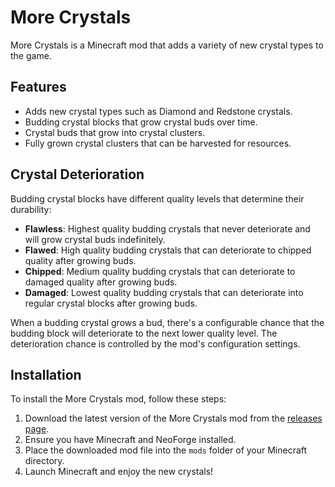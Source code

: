# More Crystals

More Crystals is a Minecraft mod that adds a variety of new crystal types to the game. 

## Features

- Adds new crystal types such as Diamond and Redstone crystals.
- Budding crystal blocks that grow crystal buds over time.
- Crystal buds that grow into crystal clusters.
- Fully grown crystal clusters that can be harvested for resources.

## Crystal Deterioration

Budding crystal blocks have different quality levels that determine their durability:

- **Flawless**: Highest quality budding crystals that never deteriorate and will grow crystal buds indefinitely.
- **Flawed**: High quality budding crystals that can deteriorate to chipped quality after growing buds.
- **Chipped**: Medium quality budding crystals that can deteriorate to damaged quality after growing buds.
- **Damaged**: Lowest quality budding crystals that can deteriorate into regular crystal blocks after growing buds.

When a budding crystal grows a bud, there's a configurable chance that the budding block will deteriorate to the next lower quality level. The deterioration chance is controlled by the mod's configuration settings.

## Installation

To install the More Crystals mod, follow these steps:

1. Download the latest version of the More Crystals mod from the [releases page](https://github.com/tayadev/MoreCrystals/releases).
2. Ensure you have Minecraft and NeoForge installed.
3. Place the downloaded mod file into the `mods` folder of your Minecraft directory.
4. Launch Minecraft and enjoy the new crystals!
